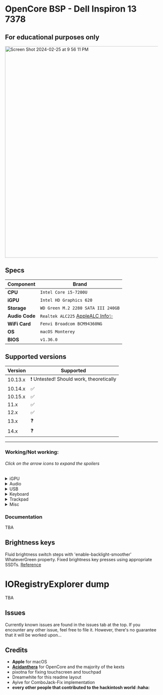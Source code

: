 # OpenCore BSP - Dell Inspiron 13 7378
## For educational purposes only

<img width="698" alt="Screen Shot 2024-02-25 at 9 56 11 PM" src="https://github.com/NeoBlizzard-verbose/Dell_Inspiron_13-7378-Hackintosh/assets/44337253/a4f51524-6c49-46c9-88b9-77cde22deecd">


## Specs

| Component      | Brand                                     |
|----------------|-------------------------------------------|
| **CPU**        | `Intel Core i5-7200U`                     |
| **iGPU**       | `Intel HD Graphics 620`                   |
| **Storage**    | `WD Green M.2 2280 SATA III 240GB`        |
| **Audio Code** | `Realtek ALC225` [AppleALC Info✨](https://github.com/dreamwhite/ChonkyAppleALC-Build/blob/master/Realtek/ALC225.md)                          |
| **WiFi Card**  | `Fenvi Broadcom BCM94360NG`               |
| **OS**         | `macOS Monterey`                          |
| **BIOS**       | `v1.36.0`                                 |

## Supported versions

| Version 	| Supported 	|
|---	|---	|
| 10.13.x 	| :heavy_exclamation_mark: Untested! Should work, theoretically	|
| 10.14.x 	| :white_check_mark: 	|
| 10.15.x 	| :white_check_mark: 	|
| 11.x 	| :white_check_mark: 	|
| 12.x 	| :white_check_mark: 	|
| 13.x 	| ❓ 	|
| 14.x 	| ❓ 	|

----------------------------------
### Working/Not working:

###### Click on the arrow icons to expand the spoilers
<details>
<summary>iGPU</summary>
  
- [x] Intel HD 530 iGPU Backlight support
- [ ] Intel HD 530 iGPU HDMI1.4b Output (1920x1080@120Hz)
- [x] Intel HD 530 iGPU Type-C to HDMI Output
- [x] Intel HD 530 iGPU - H264 & HEVC
</details>

<details>
<summary>Audio</summary>
ALC225
  
- [x] Internal Speakers
- [x] Internal Microphone
- [x] Combojack headphones
- [ ] Combojack microphone
- [ ] HDMI Audio Output
- [ ] Type-C to HDMI Audio Output
- [x] Type-C Audio Output
</details>

<details>
<summary>USB</summary>
  
- [x] All USB ports working and mapped
- [x] SD Card Reader (USB based)
- [x] Webcam (USB based)
</details>

<details>
<summary>Keyboard</summary>
  
- [x] Keyboard (PS2 based)
- [x] HID Key PWRB & SLPB 
- [x] F11 & F12 remapped brightness keys
- [ ] F13 Print Screen remapped key
- [x] Multimedia control sound keys on the side
</details>

<details>
<summary>Trackpad</summary>
  
- [x] I2C Touchpad with gestures
- [ ] Force Touch
</details>


<details>
<summary>Misc</summary>
  
- [x] SpeedStep
- [x] Sleep/Wake using both `hibernatemode` `0` and `25`
- [x] SATA/NVMe PCIe Gen3x4 on M.2 slot
- [x] Sensors CPU, iGPU, Battery, NVMe, Fans
- [x] Native ACPI Battery 8-bit support
- [x] Native NVRAM support
- [x] Recovery (macOS) boot from OpenCore
- [x] Windows 10/Linux boot from OpenCore
- [ ] macOS Ventura Continuity Camera
</details>

### Documentation

TBA

## Brightness keys

Fluid brightness switch steps with 'enable-backlight-smoother' WhateverGreen property. Fixed brightness key presses using appropriate SSDTs. [Reference](https://dortania.github.io/Getting-Started-With-ACPI/Laptops/trackpad-methods/manual.html#osi-to-xosi:~:text=584f5349-,Dell%20Machines,-%23)

# IORegistryExplorer dump

TBA

## Issues

Currently known issues are found in the issues tab at the top.
If you encounter any other issue, feel free to file it. However, there's no guarantee that it will be worked upon...

## Credits

* **Apple** for macOS
* [**Acidanthera**](https://github.com/acidanthera) for OpenCore and the majority of the kexts
* pixotna for fixing touchscreen and touchpad
* Dreamwhite for this readme layout
* Ayive for ComboJack-Fix implementation
* **every other people that contributed to the hackintosh world :haha:**
